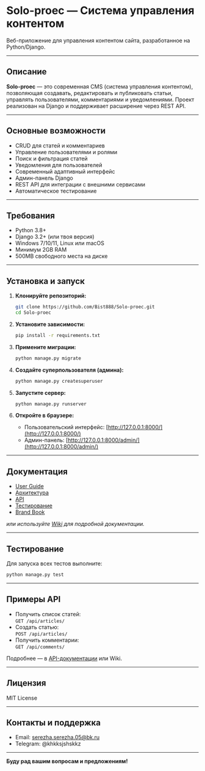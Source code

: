 # Solo-proec — Система управления контентом

Веб-приложение для управления контентом сайта, разработанное на Python/Django.

---

## Описание

**Solo-proec** — это современная CMS (система управления контентом), позволяющая создавать, редактировать и публиковать статьи, управлять пользователями, комментариями и уведомлениями. Проект реализован на Django и поддерживает расширение через REST API.

---

## Основные возможности

- CRUD для статей и комментариев
- Управление пользователями и ролями
- Поиск и фильтрация статей
- Уведомления для пользователей
- Современный адаптивный интерфейс
- Админ-панель Django
- REST API для интеграции с внешними сервисами
- Автоматическое тестирование

---

## Требования

- Python 3.8+
- Django 3.2+ (или твоя версия)
- Windows 7/10/11, Linux или macOS
- Минимум 2GB RAM
- 500MB свободного места на диске

---

## Установка и запуск

1. **Клонируйте репозиторий:**
   ```sh
   git clone https://github.com/Bist888/Solo-proec.git
   cd Solo-proec
   ```

2. **Установите зависимости:**
   ```sh
   pip install -r requirements.txt
   ```

3. **Примените миграции:**
   ```sh
   python manage.py migrate
   ```

4. **Создайте суперпользователя (админа):**
   ```sh
   python manage.py createsuperuser
   ```

5. **Запустите сервер:**
   ```sh
   python manage.py runserver
   ```

6. **Откройте в браузере:**
   - Пользовательский интерфейс: [http://127.0.0.1:8000/](http://127.0.0.1:8000/)
   - Админ-панель: [http://127.0.0.1:8000/admin/](http://127.0.0.1:8000/admin/)

---

## Документация

- [User Guide](https://github.com/Bist888/Solo-proec/wiki/User-Guide)
- [Архитектура](https://github.com/Bist888/Solo-proec/wiki/Архитектура)
- [API](https://github.com/Bist888/Solo-proec/wiki/API)
- [Тестирование](https://github.com/Bist888/Solo-proec/wiki/Тестирование)
- [Brand Book](https://github.com/Bist888/Solo-proec/wiki/Brand-Book)


*или используйте [Wiki](https://github.com/Bist888/Solo-proec/wiki) для подробной документации.*

---

## Тестирование

Для запуска всех тестов выполните:
```sh
python manage.py test
```

---

## Примеры API

- Получить список статей:  
  `GET /api/articles/`
- Создать статью:  
  `POST /api/articles/`
- Получить комментарии:  
  `GET /api/comments/`

Подробнее — в [API-документации](docs/api.md) или Wiki.

---

## Лицензия

MIT License

---

## Контакты и поддержка

- Email: serezha.serezha.05@bk.ru
- Telegram: @khkksjshskkz

---

**Буду рад вашим вопросам и предложениям!** 
